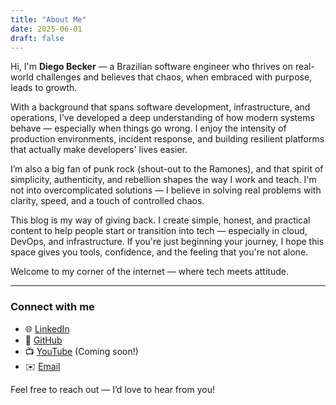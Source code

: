 ```yaml
---
title: "About Me"
date: 2025-06-01
draft: false
---
```


Hi, I'm **Diego Becker** — a Brazilian software engineer who thrives on real-world challenges and believes that chaos, when embraced with purpose, leads to growth.

With a background that spans software development, infrastructure, and operations, I’ve developed a deep understanding of how modern systems behave — especially when things go wrong. I enjoy the intensity of production environments, incident response, and building resilient platforms that actually make developers' lives easier.

I’m also a big fan of punk rock (shout-out to the Ramones), and that spirit of simplicity, authenticity, and rebellion shapes the way I work and teach. I'm not into overcomplicated solutions — I believe in solving real problems with clarity, speed, and a touch of controlled chaos.

This blog is my way of giving back. I create simple, honest, and practical content to help people start or transition into tech — especially in cloud, DevOps, and infrastructure. If you're just beginning your journey, I hope this space gives you tools, confidence, and the feeling that you're not alone.

Welcome to my corner of the internet — where tech meets attitude.

---

### Connect with me

- 🌐 [LinkedIn](https://www.linkedin.com/in/iamdiegobecker)
- 🐙 [GitHub](https://github.com/diegobecker)
- 📺 [YouTube](https://youtube.com/@odiegobecker) (Coming soon!)
- ✉️ [Email](mailto:seuemail@exemplo.com)

Feel free to reach out — I’d love to hear from you!

